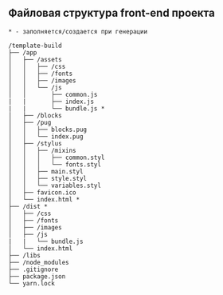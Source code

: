 ## Файловая структура front-end проекта

    * - заполняется/создается при генерации  

    /template-build  
    ├── /app  
    │   ├── /assets  
    │   │   ├── /css  
    │   │   ├── /fonts  
    │   │   ├── /images  
    │   │   └── /js
    │   │       ├── common.js
    |   |       ├── index.js  
    |   |       └── bundle.js *    
    │   ├── /blocks  
    │   ├── /pug  
    │   │   ├── blocks.pug  
    │   │   └── index.pug  
    │   ├── /stylus  
    │   │   ├── /mixins  
    │   │   │   ├── common.styl  
    │   │   │   └── fonts.styl  
    │   │   ├── main.styl  
    │   │   ├── style.styl  
    │   │   └── variables.styl  
    │   ├── favicon.ico  
    │   └── index.html * 
    ├── /dist * 
    │   ├── /css  
    │   ├── /fonts  
    │   ├── /images  
    │   ├── /js
    |   |   └── bundle.js  
    │   └── index.html 
    ├── /libs  
    ├── /node_modules  
    ├── .gitignore  
    ├── package.json  
    └── yarn.lock  